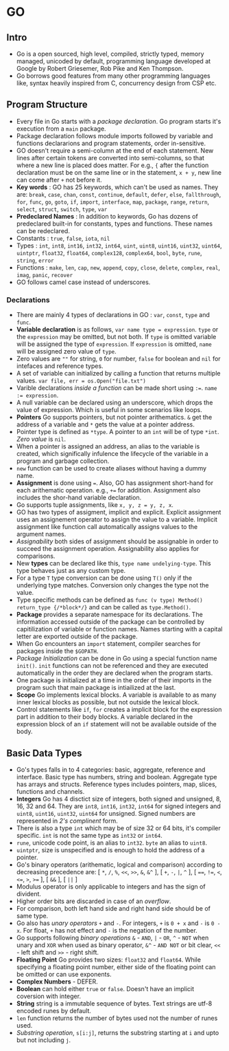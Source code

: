 # GO

## Intro
*   Go is a open sourced, high level, compiled, strictly typed, memory managed, unicoded by default, programming language developed at Google by Robert Griesemer, Rob Pike and Ken Thompson.
*   Go borrows good features from many other programming languages like, syntax heavily inspired from C, concurrency design from CSP etc.

## Program Structure
*   Every file in Go starts with a *package declaration*. Go program starts it's execution from a `main` package.
*   Package declaration follows module imports followed by variable and functions declararions and program statements, order in-sensitive.
*   GO doesn't require a semi-column at the end of each statement. New lines after certain tokens are converted into semi-columns, so that where a new line is placed does matter. For e.g., `{` after the function declaration must be on the same line or in the statement, `x + y`, new line can come after `+` not before it.
*   **Key words** : GO has 25 keywords, which can't be used as names. They are: `break`, `case`, `chan`, `const`, `continue`, `default`, `defer`, `else`, `fallthrough`, `for`, `func`, `go`, `goto`, `if`, `import`, `interface`, `map`, `package`, `range`, `return`, `select`, `struct`, `switch`, `type`, `var`
*   **Predeclared Names** : In addition to keywords, Go has dozens of predeclared built-in for constants, types and functions. These names can be redeclared.
*   Constants : `true`, `false`, `iota`, `nil`
*   Types : `int`, `int8`, `int16`, `int32`, `int64`, `uint`, `uint8`, `uint16`, `uint32`, `uint64`, `uintptr`, `float32`, `float64`, `complex128`, `complex64`, `bool`, `byte`, `rune`, `string`, `error`
*   Functions : `make`, `len`, `cap`, `new`, `append`, `copy`, `close`, `delete`, `complex`, `real`, `imag`, `panic`, `recover`
*   GO follows camel case instead of underscores.

### Declarations
*   There are mainly 4 types of declarations in GO : `var`, `const`, `type` and `func`.
*   **Variable declaration** is as follows, `var name type = expression`. `type` or the `expression` may be omitted, but not both. If `type` is omitted  variable will be assigned the type of `expression`. If `expression` is omitted, `name` will be assigned zero value of `type`.
*   Zero values are `""` for string, `0` for number, `false` for boolean and `nil` for intefaces and reference types.
*   A set of variable can initialized by calling a function that returns multiple values. `var file, err = os.Open("file.txt")`
*   Varible declarations *inside a function* can be made short using `:=`. `name := expression`.
*   A null variable can be declared using an underscore, which drops the value of expression. Which is useful in some scenarios like loops.
*   **Pointers** Go supports pointers, but not pointer arithematics. `&` get the address of a variable and `*` gets the value at a pointer address.
*   Pointer type is defined as `*type`. A pointer to an `int` will be of type `*int`. *Zero value* is `nil`.
*   When a pointer is assigned an address, an alias to the variable is created, which significally infulence the lifecycle of the variable in a program and garbage collection.
*   `new` function can be used to create aliases without having a dummy name.
*   **Assignment** is done using `=`. Also, GO has assignment short-hand for each arithematic operation. e.g., `+=` for addition. Assignment also includes the shor-hand variable declaration.
*   Go supports tuple assignments, like `x, y, z = y, z, x`.
*   GO has two types of assigment, implicit and explicit. Explicit assignment uses an assignement operator to assign the value to a variable. Implicit assignment like function call automatically assigns values to the argument names.
*   *Assignability* both sides of assignment should be assignable in order to succeed the assignment operation. Assignability also applies for comparisons.
*   New **types** can be declared like this, `type name undelying-type`. This type behaves just as any custom type.
*   For a type `T` type conversion can be done using `T()` only if the underlying type matches. Conversion only changes the type not the value.
*   Type specific methods can be defined as `func (v type) Method() return_type {/*block*/}` and can be called as `type.Method()`.
*   **Package** provides a separate namespace for its declarations. The information accessed outside of the package can be controlled by capitilization of variable or function names. Names starting with a capital letter are exported outside of the package.
*   When Go encounters an `import` statement, compiler searches for packages inside the `$GOPATH`.
*   *Package Initialization* can be done in Go using a special function name `init()`. `init` functions can not be referenced and they are executed automatically in the order they are declared when the program starts.
*   One package is initialized at a time in the order of their imports in the program such that main package is intiailized at the last.
*   **Scope** Go implements lexical blocks. A variable is available to as many inner lexical blocks as possible, but not outside the lexical block.
*   Control statements like `if`, `for` creates a implicit block for the expression part in addition to their body blocks. A variable declared in the expression block of an `if` statement will not be available outside of the body.

## Basic Data Types

*   Go's types falls in to 4 categories: basic, aggregate, reference and interface. Basic type has numbers, string and boolean. Aggregate type has arrays and structs. Reference types includes pointers, map, slices, functions and channels.
*   **Integers** Go has 4 disctict size of integers, both signed and unsigned, 8, 16, 32 and 64. They are `int8`, `int16`, `int32`, `int64` for signed integers and `uint8`, `uint16`, `uint32`, `uint64` for unsigned. Signed numbers are represented in *2's complinent* form.
*   There is also a type `int` which may be of size 32 or 64 bits, it's compiler specific. `int` is not the same type as `int32` or `int64`.
*   `rune`, unicode code point, is an alias to `int32`. `byte` an alias to `uint8`.
*   `uintptr`, size is unspecified and is enough to hold the address of a pointer.
*   Go's binary operators (arithematic, logical and comparison) according to decreasing precedence are: [ `*`, `/`, `%`, `<<`, `>>`, `&`, `&^` ], [ `+`, `-`, `|`, `^` ], [ `==`, `!=`, `<`, `<=`, `>`, `>=` ], [ `&&` ], [ `||` ]
*   Modulus operator is only applicable to integers and has the sign of divident.
*   Higher order bits are discarded in case of an *overflow*.
*   For comparison, both left hand side and right hand side should be of same type. 
*   Go also has *unary operators* `+` and `-`. For integers, `+` is `0 + x` and `-` is `0 - x`. For float, `+` has not effect and `-` is the negation of the number.
*   Go supports following *binary operations* `&` - `AND`, `|` - `OR`, `^` - `NOT` when unary and `XOR` when used as binary operator, `&^` - `AND NOT` or bit clear, `<<` - left shift and `>>` - right shift.
*   **Floating Point** Go provides two sizes: `float32` and `float64`. While specifying a floating point number, either side of the floating point can be omitted or can use exponents.
*   **Complex Numbers** - DEFER.
*   **Boolean** can hold either `true` or `false`. Doesn't have an implicit coversion with integer.
*   **String** string is a immutable sequence of bytes. Text strings are utf-8 encoded runes by default.
*   `len` function returns the number of bytes used not the number of runes used.
*   *Substring operation*, `s[i:j]`, returns the substring starting at `i` and upto but not including `j`.
